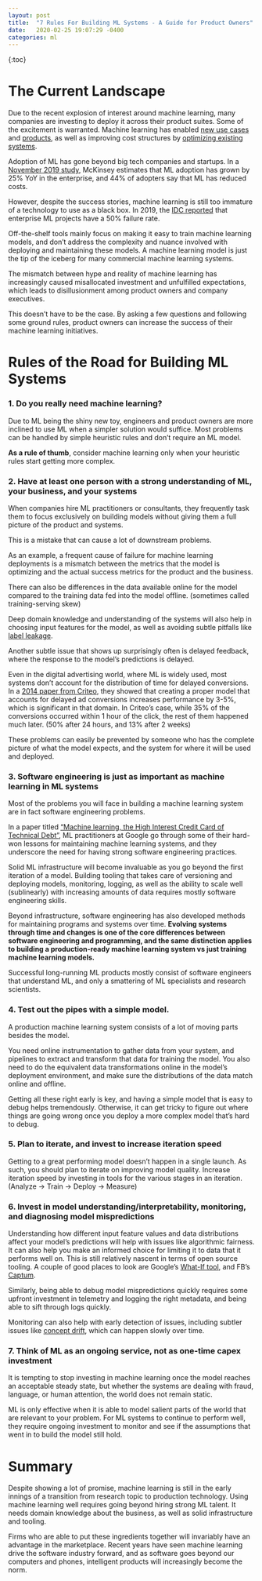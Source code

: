 ```yaml
---
layout: post
title:  "7 Rules For Building ML Systems - A Guide for Product Owners"
date:   2020-02-25 19:07:29 -0400
categories: ml
---
```


{:toc}

# The Current Landscape

Due to the recent explosion of interest around machine learning, many companies are investing to deploy it across their product suites.
Some of the excitement is warranted. Machine learning has enabled [new use cases](https://www.youtube.com/watch?v=AtFZv-IuVwQ) and [products](https://ai.facebook.com/blog/facebook-ai-year-in-review-2019/), as well as improving cost structures by [optimizing existing systems](https://www.datacenterknowledge.com/google-alphabet/google-switching-self-driving-data-center-management-system). 

Adoption of ML has gone beyond big tech companies and startups. In a [November 2019 study](https://www.mckinsey.com/featured-insights/artificial-intelligence/global-ai-survey-ai-proves-its-worth-but-few-scale-impact), McKinsey estimates that ML adoption has grown by 25% YoY in the enterprise, and 44% of adopters say that ML has reduced costs.

However, despite the success stories, machine learning is still too immature of a technology to use as a black box. In 2019, the [IDC reported](https://www.businesswire.com/news/home/20190708005039/en/) that enterprise ML projects have a 50% failure rate.

Off-the-shelf tools mainly focus on making it easy to train machine learning models, and don’t address the complexity and nuance involved with deploying and maintaining these models. A machine learning model is just the tip of the iceberg for many commercial machine learning systems. 

The mismatch between hype and reality of machine learning has increasingly caused misallocated investment and unfulfilled expectations, which leads to disillusionment among product owners and company executives.

This doesn’t have to be the case. By asking a few questions and following some ground rules, product owners can increase the success of their machine learning initiatives.


# Rules of the Road for Building ML Systems

### 1. Do you really need machine learning?

Due to ML being the shiny new toy, engineers and product owners are more inclined to use ML when a simpler solution would suffice.
Most problems can be handled by simple heuristic rules and don’t require an ML model.

**As a rule of thumb**, consider machine learning only when your heuristic rules start getting more complex.

### 2. Have at least one person with a strong understanding of ML, your business, and your systems

When companies hire ML practitioners or consultants, they frequently task them to focus exclusively on building models without giving them a full picture of the product and systems.

This is a mistake that can cause a lot of downstream problems.

As an example, a frequent cause of failure for machine learning deployments is a mismatch between the metrics that the model is optimizing and the actual success metrics for the product and the business.

There can also be differences in the data available online for the model compared to the training data fed into the model offline. (sometimes called training-serving skew)

Deep domain knowledge and understanding of the systems will also help in choosing input features for the model, as well as avoiding subtle pitfalls like [label leakage](https://www.kaggle.com/dansbecker/data-leakage).

Another subtle issue that shows up surprisingly often is delayed feedback, where the response to the model’s predictions is delayed.

Even in the digital advertising world, where ML is widely used, most systems don’t account for the distribution of time for delayed conversions. In a [2014 paper from Criteo](http://olivier.chapelle.cc/pub/delayedConv.pdf), they showed that creating a proper model that accounts for delayed ad conversions increases performance by 3-5%, which is significant in that domain. In Criteo’s case, while 35% of the conversions occurred within 1 hour of the click, the rest of them happened much later. (50% after 24 hours, and 13% after 2 weeks)

These problems can easily be prevented by someone who has the complete picture of what the model expects, and the system for where it will be used and deployed.

### 3. Software engineering is just as important as machine learning in ML systems

Most of the problems you will face in building a machine learning system are in fact software engineering problems.

In a paper titled [“Machine learning, the High Interest Credit Card of Technical Debt”](https://storage.googleapis.com/pub-tools-public-publication-data/pdf/43146.pdf), ML practitioners at Google go through some of their hard-won lessons for maintaining machine learning systems, and they underscore the need for having strong software engineering practices.

Solid ML infrastructure will become invaluable as you go beyond the first iteration of a model.
Building tooling that takes care of versioning and deploying models, monitoring, logging, as well as the ability to scale well (sublinearly) with increasing amounts of data requires mostly software engineering skills.

Beyond infrastructure, software engineering has also developed methods for maintaining programs and systems over time. **Evolving systems through time and changes is one of the core differences between software engineering and programming, and the same distinction applies to building a production-ready machine learning system vs just training machine learning models.**

Successful long-running ML products mostly consist of software engineers that understand ML, and only a smattering of ML specialists and research scientists.

### 4. Test out the pipes with a simple model.

A production machine learning system consists of a lot of moving parts besides the model.

You need online instrumentation to gather data from your system, and pipelines to extract and transform that data for training the model.
You also need to do the equivalent data transformations online in the model’s deployment environment, and make sure the distributions of the data match online and offline.

Getting all these right early is key, and having a simple model that is easy to debug helps tremendously. Otherwise, it can get tricky to figure out where things are going wrong once you deploy a more complex model that’s hard to debug.

### 5. Plan to iterate, and invest to increase iteration speed

Getting to a great performing model doesn’t happen in a single launch. As such, you should plan to iterate on improving model quality. Increase iteration speed by investing in tools for the various stages in an iteration. (Analyze -> Train -> Deploy -> Measure)

### 6. Invest in model understanding/interpretability, monitoring, and diagnosing model mispredictions

Understanding how different input feature values and data distributions affect your model’s predictions will help with issues like algorithmic fairness. It can also help you make an informed choice for limiting it to data that it performs well on.
This is still relatively nascent in terms of open source tooling. A couple of good places to look are Google’s [What-If tool](https://ai.googleblog.com/2018/09/the-what-if-tool-code-free-probing-of.html), and FB’s [Captum](https://captum.ai).

Similarly, being able to debug model mispredictions quickly requires some upfront investment in telemetry and logging the right metadata, and being able to sift through logs quickly.

Monitoring can also help with early detection of issues, including subtler issues like [concept drift](https://www.optimizely.com/optimization-glossary/aa-testing/), which can happen slowly over time.

### 7. Think of ML as an ongoing service, not as one-time capex investment

It is tempting to stop investing in machine learning once the model reaches an acceptable steady state, but whether the systems are dealing with fraud, language, or human attention, the world does not remain static.

ML is only effective when it is able to model salient parts of the world that are relevant to your problem. For ML systems to continue to perform well, they require ongoing investment to monitor and see if the assumptions that went in to build the model still hold.

# Summary

Despite showing a lot of promise, machine learning is still in the early innings of a transition from research topic to production technology. 
Using machine learning well requires going beyond hiring strong ML talent. It needs domain knowledge about the business, as well as solid infrastructure and tooling.

Firms who are able to put these ingredients together will invariably have an advantage in the marketplace. Recent years have seen machine learning drive the software industry forward, and as software goes beyond our computers and phones, intelligent products will increasingly become the norm.

